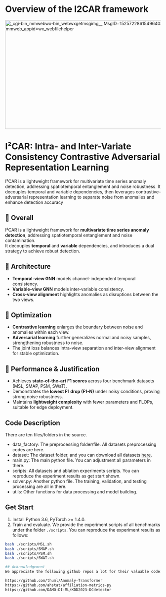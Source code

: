 # Overview of the I2CAR framework
<img width="1115" height="351" alt="_cgi-bin_mmwebwx-bin_webwxgetmsgimg__ MsgID=1525722861549640544 skey=@crypt_576c8fe3_00332332b6a3f1de86231dab982da62c mmweb_appid=wx_webfilehelper" src="https://github.com/user-attachments/assets/68c5b31d-08b8-4f81-a39a-0ff74e12eaee" />

# I²CAR: Intra- and Inter-Variate Consistency Contrastive Adversarial Representation Learning
I²CAR is a lightweight framework for multivariate time series anomaly detection, addressing spatiotemporal entanglement and noise robustness. 
It decouples temporal and variable dependencies, then leverages contrastive–adversarial representation learning to 
separate noise from anomalies and enhance detection accuracy

## 🔹 Overall
I²CAR is a lightweight framework for **multivariate time series anomaly detection**, addressing spatiotemporal entanglement and noise contamination.  
It decouples **temporal** and **variable** dependencies, and introduces a dual strategy to achieve robust detection.

## 🔹 Architecture
- **Temporal-view GNN** models channel-independent temporal consistency.  
- **Variable-view GNN** models inter-variable consistency.  
- **Cross-view alignment** highlights anomalies as disruptions between the two views.  

## 🔹 Optimization
- **Contrastive learning** enlarges the boundary between noise and anomalies within each view.  
- **Adversarial learning** further generalizes normal and noisy samples, strengthening robustness to noise.  
- The joint loss balances intra-view separation and inter-view alignment for stable optimization.

## 🔹 Performance & Justification
- Achieves **state-of-the-art F1 scores** across four benchmark datasets (MSL, SMAP, PSM, SWaT).  
- Demonstrates the **lowest F1 drop (F1-N)** under noisy conditions, proving strong noise robustness.  
- Maintains **lightweight complexity** with fewer parameters and FLOPs, suitable for edge deployment.  



## Code Description
There are ten files/folders in the source.

- data_factory: The preprocessing folder/file. All datasets preprocessing codes are here.
- dataset: The dataset folder, and you can download all datasets [here](https://drive.google.com/drive/folders/1RaIJQ8esoWuhyphhmMaH-VCDh-WIluRR?usp=sharing).
- main.py: The main python file. You can adjustment all parameters in there.
- scripts: All datasets and ablation experiments scripts. You can reproduce the experiment results as get start shown.
- solver.py: Another python file. The training, validation, and testing processing are all in there. 
- utils: Other functions for data processing and model building.


## Get Start
1. Install Python 3.6, PyTorch >= 1.4.0.
2. Train and evaluate. We provide the experiment scripts of all benchmarks under the folder ```./scripts```. You can reproduce the experiment results as follows:

```bash
bash ./scripts/MSL.sh
bash ./scripts/SMAP.sh
bash ./scripts/PSM.sh
bash ./scripts/SWAT.sh

## Acknowledgement
We appreciate the following github repos a lot for their valuable code:

https://github.com/thuml/Anomaly-Transformer
https://github.com/ahstat/affiliation-metrics-py
https://github.com/DAMO-DI-ML/KDD2023-DCdetector
